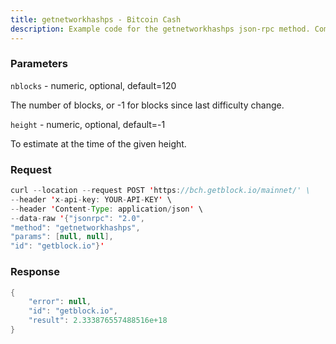 ```yaml
---
title: getnetworkhashps - Bitcoin Cash
description: Example code for the getnetworkhashps json-rpc method. Сomplete guide on how to use getnetworkhashps json-rpc in GetBlock.io Web3 documentation.
---
```


### Parameters


`nblocks` - numeric, optional, default=120

The number of blocks, or -1 for blocks since last difficulty change.

`height` - numeric, optional, default=-1

To estimate at the time of the given height.

### Request

``` java
curl --location --request POST 'https://bch.getblock.io/mainnet/' \
--header 'x-api-key: YOUR-API-KEY' \
--header 'Content-Type: application/json' \
--data-raw '{"jsonrpc": "2.0",
"method": "getnetworkhashps",
"params": [null, null],
"id": "getblock.io"}'
```

###  Response

``` java
{
    "error": null,
    "id": "getblock.io",
    "result": 2.333876557488516e+18
}
```

